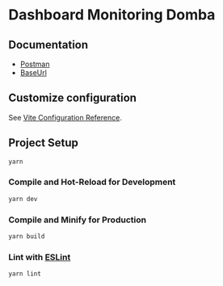 # Dashboard Monitoring Domba

## Documentation
- [Postman](https://documenter.getpostman.com/view/)
- [BaseUrl](https://be.domain.com)

## Customize configuration

See [Vite Configuration Reference](https://vitejs.dev/config/).

## Project Setup

```sh
yarn
```

### Compile and Hot-Reload for Development

```sh
yarn dev
```

### Compile and Minify for Production

```sh
yarn build
```

### Lint with [ESLint](https://eslint.org/)

```sh
yarn lint
```
